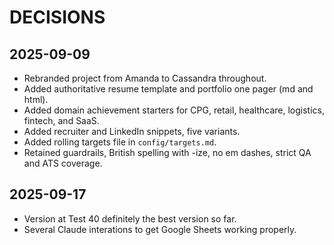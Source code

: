 # DECISIONS

## 2025-09-09
- Rebranded project from Amanda to Cassandra throughout.
- Added authoritative resume template and portfolio one pager (md and html).
- Added domain achievement starters for CPG, retail, healthcare, logistics, fintech, and SaaS.
- Added recruiter and LinkedIn snippets, five variants.
- Added rolling targets file in `config/targets.md`.
- Retained guardrails, British spelling with -ize, no em dashes, strict QA and ATS coverage.

## 2025-09-17
- Version at Test 40 definitely the best version so far.
- Several Claude interations to get Google Sheets working properly.
